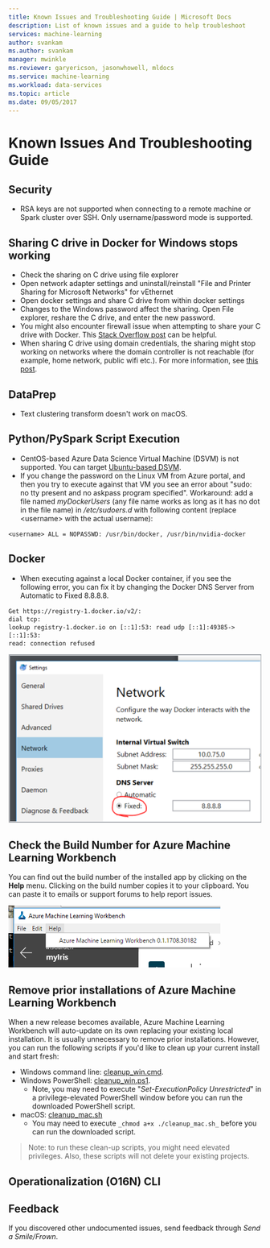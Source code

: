 ```yaml
---
title: Known Issues and Troubleshooting Guide | Microsoft Docs
description: List of known issues and a guide to help troubleshoot 
services: machine-learning
author: svankam
ms.author: svankam
manager: mwinkle
ms.reviewer: garyericson, jasonwhowell, mldocs
ms.service: machine-learning
ms.workload: data-services
ms.topic: article
ms.date: 09/05/2017 
---
```


# Known Issues And Troubleshooting Guide 

## Security
* RSA keys are not supported when connecting to a remote machine or Spark cluster over SSH. Only username/password mode is supported.

## Sharing C drive in Docker for Windows stops working
* Check the sharing on C drive using file explorer
* Open network adapter settings and uninstall/reinstall "File and Printer Sharing for Microsoft Networks" for vEthernet
* Open docker settings and share C drive from within docker settings
* Changes to the Windows password affect the sharing. Open File explorer, reshare the C drive, and enter the new password.
* You might also encounter firewall issue when attempting to share your C drive with Docker. This [Stack Overflow post](http://stackoverflow.com/questions/42203488/settings-to-windows-firewall-to-allow-docker-for-windows-to-share-drive/43904051) can be helpful.
* When sharing C drive using domain credentials, the sharing might stop working on networks where the domain controller is not reachable (for example, home network, public wifi etc.). For more information, see [this post](https://blogs.msdn.microsoft.com/stevelasker/2016/06/14/configuring-docker-for-windows-volumes/).

## DataPrep
- Text clustering transform doesn't work on macOS.

## Python/PySpark Script Execution
* CentOS-based Azure Data Science Virtual Machine (DSVM) is not supported. You can target [Ubuntu-based DSVM](https://azuremarketplace.microsoft.com/marketplace/apps/microsoft-ads.linux-data-science-vm-ubuntu).
* If you change the password on the Linux VM from Azure portal, and then you try to execute against that VM you see an error about "sudo: no tty present and no askpass program specified". Workaround: add a file named _myDockerUsers_ (any file name works as long as it has no dot in the file name) in _/etc/sudoers.d_ with following content (replace \<username> with the actual username):
```
<username> ALL = NOPASSWD: /usr/bin/docker, /usr/bin/nvidia-docker
```

## Docker
* When executing against a local Docker container, if you see the following error, you can fix it by changing the Docker DNS Server from Automatic to Fixed 8.8.8.8. 
```
Get https://registry-1.docker.io/v2/: 
dial tcp: 
lookup registry-1.docker.io on [::1]:53: read udp [::1]:49385->[::1]:53: 
read: connection refused
```
![Image](media/known-issues-and-troubleshooting-guide/docker_dns.png)

## Check the Build Number for Azure Machine Learning Workbench
You can find out the build number of the installed app by clicking on the **Help** menu. Clicking on the build number copies it to your clipboard. You can paste it to emails or support forums to help report issues.

![check version number](media/quick-start-installation/version.png)

## Remove prior installations of Azure Machine Learning Workbench
When a new release becomes available, Azure Machine Learning Workbench will auto-update on its own replacing your existing local installation. It is usually unnecessary to remove prior installations. However, you can run the following scripts if you'd like to clean up your current install and start fresh: 

* Windows command line: [cleanup_win.cmd](scripts/quick-start-installation/cleanup_win.cmd). 
* Windows PowerShell: [cleanup_win.ps1](scripts/quick-start-installation/cleanup_win.ps1). 
  * Note, you may need to execute "_Set-ExecutionPolicy Unrestricted_" in a privilege-elevated PowerShell window before you can run the downloaded PowerShell script.
* macOS: [cleanup_mac.sh](scripts/quick-start-installation/cleanup_mac.sh)
  * You may need to execute `_chmod a+x ./cleanup_mac.sh_` before you can run the downloaded script.

>Note: to run these clean-up scripts, you might need elevated privileges. Also, these scripts will not delete your existing projects.





## Operationalization (O16N) CLI

## Feedback
If you discovered other undocumented issues, send feedback through _Send a Smile/Frown_. 

